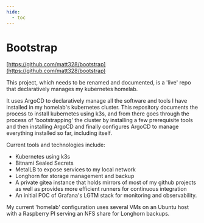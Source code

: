 ```yaml
---
hide:
  - toc
---
```


# Bootstrap

[https://github.com/matt328/bootstrap](https://github.com/matt328/bootstrap)

This project, which needs to be renamed and documented, is a 'live' repo that declaratively manages
my kubernetes homelab.

It uses ArgoCD to declaratively manage all the software and tools I have installed in my homelab's
kubernetes cluster. This repository documents the process to install kubernetes using k3s, and from
there goes through the process of 'bootstrapping' the cluster by installing a few prerequisite tools
and then installing ArgoCD and finally configures ArgoCD to manage everything installed so far, including
itself.

Current tools and technologies include:

- Kubernetes using k3s
- Bitnami Sealed Secrets
- MetalLB to expose services to my local network
- Longhorn for storage management and backup
- A private gitea instance that holds mirrors of most of my github projects as well as provides more
  efficient runners for continuous integration
- An initial POC of Grafana's LGTM stack for monitoring and observability.

My current 'homelab' configuration uses several VMs on an Ubuntu host with a Raspberry PI serving an
NFS share for Longhorn backups.
